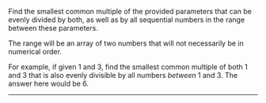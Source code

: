 <div class="challenge-instructions intermediate-algorithm-scripting"><div><section id="description">
<p>Find the smallest common multiple of the provided parameters that can be evenly divided by both, as well as by all sequential numbers in the range between these parameters.</p>
<p>The range will be an array of two numbers that will not necessarily be in numerical order.</p>
<p>For example, if given 1 and 3, find the smallest common multiple of both 1 and 3 that is also evenly divisible by all numbers <em>between</em> 1 and 3. The answer here would be 6.</p>
</section></div><hr/></div>